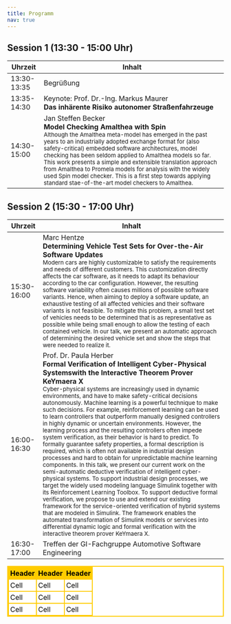 ```yaml
---
title: Programm
nav: true
---
```

<style>
.tablelines table, .tablelines td, .tablelines th {
        border: 1px solid black;
        }
</style>


## Session 1 (13:30 - 15:00 Uhr)

| Uhrzeit | Inhalt
|-|-
| 13:30-13:35 | Begrüßung
| 13:35-14:30 | Keynote: Prof. Dr.-Ing. Markus Maurer <br/>  **Das inhärente Risiko autonomer Straßenfahrzeuge**
| 14:30-15:00 | Jan Steffen Becker <br/> **Model Checking Amalthea with Spin** <br/> <sup>Although the Amalthea meta-model has emerged in the past years to an industrially adopted exchange format for (also safety-critical) embedded software architectures, model checking has been seldom applied to Amalthea models so far. This work presents a simple and extensible translation approach from Amalthea to Promela models for analysis with the widely used Spin model checker. This is a first step towards applying standard stae-of-the-art model checkers to Amalthea.<sup>

## Session 2 (15:30 - 17:00 Uhr)

| Uhrzeit | Inhalt
|-|-
| 15:30- 16:00 | Marc Hentze <br/> **Determining Vehicle Test Sets for Over-the-Air Software Updates** <br/> <sup>Modern cars are highly customizable to satisfy the requirements and needs of different customers. This customization directly affects the car software, as it needs to adapt its behaviour according to the car configuration. However, the resulting software variability often causes millions of possible software variants. Hence, when aiming to deploy a software update, an exhaustive testing of all affected vehicles and their software variants is not feasible. To mitigate this problem, a small test set of vehicles needs to be determined that is as representative as possible while being small enough to allow the testing of each contained vehicle. In our talk, we present an automatic approach of determining the desired vehicle set and show the steps that were needed to realize it.<sup>
| 16:00-16:30 | Prof. Dr. Paula Herber <br/> **Formal Verification of Intelligent Cyber-Physical Systemswith the Interactive Theorem Prover KeYmaera X** <br/> <sup>Cyber-physical systems are increasingly used in dynamic environments, and have to make safety-critical decisions autonomously. Machine learning is a powerful technique to make such decisions. For example, reinforcement learning can be used to learn controllers that outperform manually designed controllers in highly dynamic or uncertain environments. However, the learning process and the resulting controllers often impede system verification, as their behavior is hard to predict. To formally guarantee safety properties, a formal description is required, which is often not available in industrial design processes and hard to obtain for unpredictable machine learning components. In this talk, we present our current work on the semi-automatic deductive verification of intelligent cyber-physical systems. To support industrial design processes, we target the widely used modeling language Simulink together with its Reinforcement Learning Toolbox. To support deductive formal verification, we propose to use and extend our existing framework for the service-oriented verification of hybrid systems that are modeled in Simulink. The framework enables the automated transformation of Simulink models or services into differential dynamic logic and formal verification with the interactive theorem prover KeYmaera X.<sup>
| 16:30-17:00 | Treffen der GI-Fachgruppe Automotive Software Engineering
        
        
<!-- CSS Code: Place this code in the document's head (between the 'head' tags) -->
<style>
table.GeneratedTable {
  width: 100%;
  background-color: #ffffff;
  border-collapse: collapse;
  border-width: 2px;
  border-color: #ffcc00;
  border-style: solid;
  color: #000000;
}

table.GeneratedTable td, table.GeneratedTable th {
  border-width: 2px;
  border-color: #ffcc00;
  border-style: solid;
  padding: 3px;
}

table.GeneratedTable thead {
  background-color: #ffcc00;
}
</style>

<!-- HTML Code: Place this code in the document's body (between the 'body' tags) where the table should appear -->
<table class="GeneratedTable">
  <thead>
    <tr>
      <th>Header</th>
      <th>Header</th>
      <th>Header</th>
    </tr>
  </thead>
  <tbody>
    <tr>
      <td>Cell</td>
      <td>Cell</td>
      <td>Cell</td>
    </tr>
    <tr>
      <td>Cell</td>
      <td>Cell</td>
      <td>Cell</td>
    </tr>
    <tr>
      <td>Cell</td>
      <td>Cell</td>
      <td>Cell</td>
    </tr>
  </tbody>
</table>
<!-- Codes by Quackit.com -->



